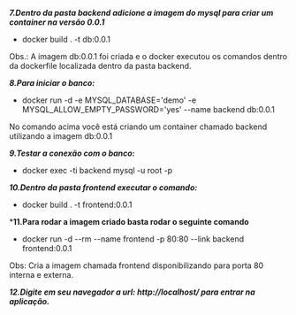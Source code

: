 ***7.Dentro da pasta backend adicione a imagem do mysql para criar um container na versão 0.0.1***

-   docker build . -t db:0.0.1

Obs.: A imagem db:0.0.1 foi criada e o docker executou os comandos dentro da dockerfile localizada dentro da pasta backend.

***8.Para iniciar o banco:***

-   docker run -d -e MYSQL_DATABASE='demo' -e MYSQL_ALLOW_EMPTY_PASSWORD='yes' --name backend db:0.0.1

No comando acima você está criando um container chamado backend utilizando a imagem db:0.0.1

***9.Testar a conexão com o banco:***

-   docker exec -ti backend mysql -u root -p

***10.Dentro da pasta frontend executar o comando:***

-   docker build . -t frontend:0.0.1

***11.Para rodar a imagem criado basta rodar o seguinte comando**

-   docker run -d --rm --name frontend -p 80:80 --link backend frontend:0.0.1

Obs: Cria a imagem chamada frontend disponibilizando para porta 80 interna e externa.

***12.Digite em seu navegador a url: http://localhost/ para entrar na aplicação.***
